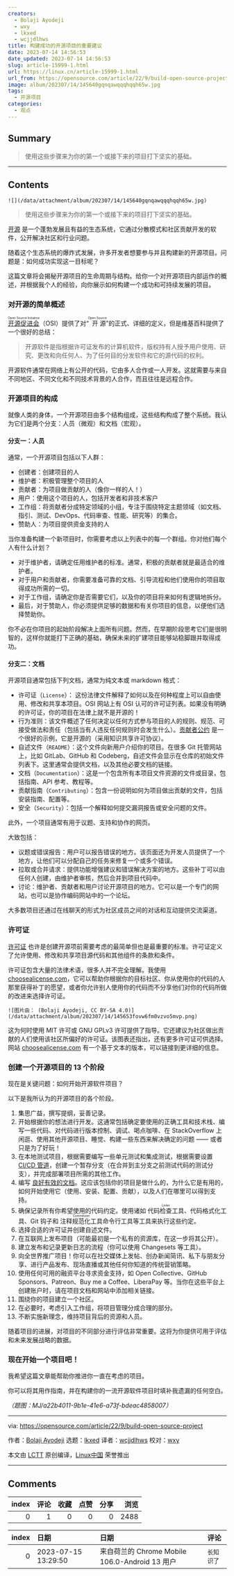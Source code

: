 ```yaml
---
creators:
  - Bolaji Ayodeji
  - wxy
  - lkxed
  - wcjjdlhws
title: 构建成功的开源项目的重要建议
date: 2023-07-14 14:56:53
date_updated: 2023-07-14 14:56:53
slug: article-15999-1.html
url: https://linux.cn/article-15999-1.html
url_from: https://opensource.com/article/22/9/build-open-source-project
image: album/202307/14/145640gqnqawqqqhqqh65w.jpg
tags:
  - 开源项目
categories:
  - 观点
---
```


## Summary

> 使用这些步骤来为你的第一个或接下来的项目打下坚实的基础。

***

<!-- more -->

## Contents

`![](/data/attachment/album/202307/14/145640gqnqawqqqhqqh65w.jpg)`

> 
> 使用这些步骤来为你的第一个或接下来的项目打下坚实的基础。
> 
> 
> 

[开源](https://opensource.com/resources/what-open-source) 是一个蓬勃发展且有益的生态系统，它通过分散模式和社区贡献开发的软件，公开解决社区和行业问题。

随着这个生态系统的爆炸式发展，许多开发者想要参与并且构建新的开源项目。问题是：如何成功实现这一目标呢？

这篇文章将会揭秘开源项目的生命周期与结构。给你一个对开源项目内部运作的概述，并根据我个人的经验，向你展示如何构建一个成功和可持续发展的项目。

### 对开源的简单概述

<ruby> <a href="https://opensource.org">  开源促进会 </a> <rt>  Open Source Initiative </rt></ruby>（OSI）提供了对“<ruby> 开源 <rt>  Open Source </rt></ruby>”的正式、详细的定义，但是维基百科提供了一个很好的总结：

> 
> 开源软件是指根据许可证发布的计算机软件，版权持有人授予用户使用、研究、更改和向任何人、为了任何目的分发软件和它的源代码的权利。
> 
> 
> 

开源软件通常在网络上有公开的代码，它由多人合作或一人开发。这就需要与来自不同地区、不同文化和不同技术背景的人合作，而且往往是远程合作。

### 开源项目的构成

就像人类的身体，一个开源项目由多个结构组成，这些结构构成了整个系统。我认为它们是两个分支：人员（微观）和文档（宏观）。

#### 分支一：人员

通常，一个开源项目包括以下人群：

* 创建者：创建项目的人
* 维护者：积极管理整个项目的人
* 贡献者：为项目做贡献的人（像你一样的人！）
* 用户：使用这个项目的人，包括开发者和非技术客户
* 工作组：将贡献者分成特定领域的小组，专注于围绕特定主题领域（如文档、指引、测试、DevOps、代码审查、性能、研究等）的集合。
* 赞助人：为项目提供资金支持的人

当你准备构建一个新项目时，你需要考虑以上列表中的每一个群组。你对他们每个人有什么计划？

* 对于维护者，请确定任用维护者的标准。通常，积极的贡献者就是最适合的维护者。
* 对于用户和贡献者，你需要准备可靠的文档、引导流程和他们使用你的项目取得成功所需的一切。
* 对于工作组，请确定你是否需要它们，以及你的项目将来如何有逻辑地拆分。
* 最后，对于赞助人，你必须提供足够的数据和有关你项目的信息，以便他们选择赞助你。

你不必在你项目的起始阶段解决上面所有问题。然而，在早期阶段思考它们是很明智的，这样你就能打下正确的基础，确保未来的扩建项目能够站稳脚跟并取得成功。

#### 分支二：文档

开源项目通常包括下列文档，通常为纯文本或 markdown 格式：

* 许可证（`License`）： 这份法律文件解释了如何以及在何种程度上可以自由使用、修改和共享本项目。OSI 网站上有 OSI 认可的许可证列表。如果没有明确的许可证，你的项目在法律上就不是开源的！
* 行为准则：该文件概述了任何决定以任何方式参与项目的人的规则、规范、可接受做法和责任（包括当有人违反任何规则时会发生什么）。[贡献者公约](https://www.contributor-covenant.org/version/2/1/code_of_conduct) 是一个很好的示例，它是开源的（采用知识共享许可协议）。
* 自述文件（`README`）：这个文件向新用户介绍你的项目。在很多 Git 托管网站上，比如 GitLab、GitHub 和 Codeberg，自述文件会显示在仓库的初始文件列表下。这里通常会提供文档，以及其他必要文档的链接。
* 文档（`Documentation`）：这是一个包含所有本项目文件资源的文件或目录，包括指南、API 参考、教程等。
* 贡献指南（`Contributing`）：包含一份说明如何为项目做出贡献的文件，包括安装指南、配置等。
* 安全（`Security`）：包括一个解释如何提交漏洞报告或安全问题的文件。

此外，一个项目通常有用于议题、支持和协作的网页。

大致包括：

* 议题或错误报告：用户可以报告错误的地方。该页面还为开发人员提供了一个地方，让他们可以分配自己的任务来修复一个或多个错误。
* 拉取或合并请求：提供功能增强建议和错误解决方案的地方。这些补丁可以由任何人创建，由维护者审核，然后合并到项目代码中。
* 讨论：维护者、贡献者和用户讨论开源项目的地方。它可以是一个专门的网站，也可以是协作编码网站中的一个论坛。

大多数项目还通过在线聊天的形式为社区成员之间的对话和互动提供交流渠道。

### 许可证

[许可证](https://opensource.com/tags/licensing) 也许是创建开源项前需要考虑的最简单但也是最重要的标准。许可证定义了允许使用、修改和共享项目源代码和其他组件的条款和条件。

许可证包含大量的法律术语，很多人并不完全理解。我使用 [choosealicense.com](https://choosealicense.com)，它可以帮助你根据你的目标社区、你从使用你的代码的人那里获得补丁的愿望，或者你允许别人使用你的代码而不分享他们对你的代码所做的改进来选择许可证。

`![图片由： (Bolaji Ayodeji, CC BY-SA 4.0)](/data/attachment/album/202307/14/145653fovw6fm0vzvo5mvp.png)`

这为何时使用 MIT 许可或 GNU GPLv3 许可提供了指导。它还建议为社区做出贡献的人们使用该社区所偏好的许可证。该图表还指出，还有更多许可证可供选择。网站 [choosealicense.com](http://choosealicense.com) 有一个基于文本的版本，可以链接到更详细的信息。

### 创建一个开源项目的 13 个阶段

现在是关键问题：如何开始开源软件项目？

以下是我所认为的开源项目的各个阶段。

1. 集思广益，撰写提纲，妥善记录。
2. 开始根据你的想法进行开发。这通常包括确定要使用的正确工具和技术栈、编写一些代码、对代码进行版本控制、调试、喝点咖啡、在 StackOverflow 上闲逛、使用其他开源项目、睡觉、构建一些东西来解决确定的问题 —— 或者只是为了好玩！
3. 在本地测试项目，根据需要编写一些单元测试和集成测试，根据需要设置 [CI/CD 管道](https://opensource.com/article/19/9/intro-building-cicd-pipelines-jenkins)，创建一个暂存分支（在合并到主分支之前测试代码的测试分支），并完成部署项目所需的其他工作。
4. 编写 [良好有效的文档](https://slides.com/bolajiayodeji/effective-oss-docs)。这应该包括你的项目是做什么的，为什么它是有用的，如何开始使用它（使用、安装、配置、贡献），以及人们在哪里可以得到支持。
5. 确保记录所有你希望使用的代码约定。使用诸如 <ruby> 代码检查工具 <rt>  Linter </rt></ruby>、代码格式化工具、Git 钩子和 <ruby> 注释规范化工具 <rt>  Commitizen </rt></ruby> 命令行工具等工具来执行这些约定。
6. 选择合适的许可证并创建自述文件。
7. 在互联网上发布项目（可能最初是一个私有的资源库，在这一步将其公开）。
8. 建立发布和记录更新日志的流程（你可以使用 Changesets 等工具）。
9. 向全世界推广项目！你可以在社交媒体上发帖、创办新闻简讯、私下与朋友分享、进行产品发布、现场直播或其他任何你知道的传统营销策略。
10. 使用任何可用的融资平台寻求资金支持，如 Open Collective、GitHub Sponsors、Patreon、Buy me a Coffee、LiberaPay 等。当你在这些平台上创建账户时，请在项目文档和网站中添加相关链接。
11. 围绕你的项目建立一个社区。
12. 在必要时，考虑引入工作组，将项目管理分成合理的部分。
13. 不断实施新理念，维持项目背后的资源和人员。

随着项目的进展，对项目的不同部分进行评估非常重要。这将为你提供可用于评估和未来发展战略的数据。

### 现在开始一个项目吧！

我希望这篇文章能帮助你推进你一直在考虑的项目。

你可以将其用作指南，并在构建你的一流开源软件项目时填补我遗漏的任何空白。

*（题图：MJ/a22b4011-9b1e-41e6-a73f-bdeac4858007）*

---

via: <https://opensource.com/article/22/9/build-open-source-project>

作者：[Bolaji Ayodeji](https://opensource.com/users/bolajiayodeji) 选题：[lkxed](https://github.com/lkxed) 译者：[wcjjdlhws](https://github.com/wcjjdlhws) 校对：[wxy](https://github.com/wxy)

本文由 [LCTT](https://github.com/LCTT/TranslateProject) 原创编译，[Linux中国](https://linux.cn/) 荣誉推出

***

## Comments


|   index |   评论 |   收藏 |   点赞 |   分享 |   浏览 |
|--------:|-------:|-------:|-------:|-------:|-------:|
|       0 |      1 |      0 |      0 |      0 |   2488 |

|   index | 日期                | 日期                                           | 评论       |
|--------:|:--------------------|:-----------------------------------------------|:-----------|
|       0 | 2023-07-15 13:29:50 | 来自荷兰的 Chrome Mobile 106.0-Android 13 用户 | `长知识了` |
